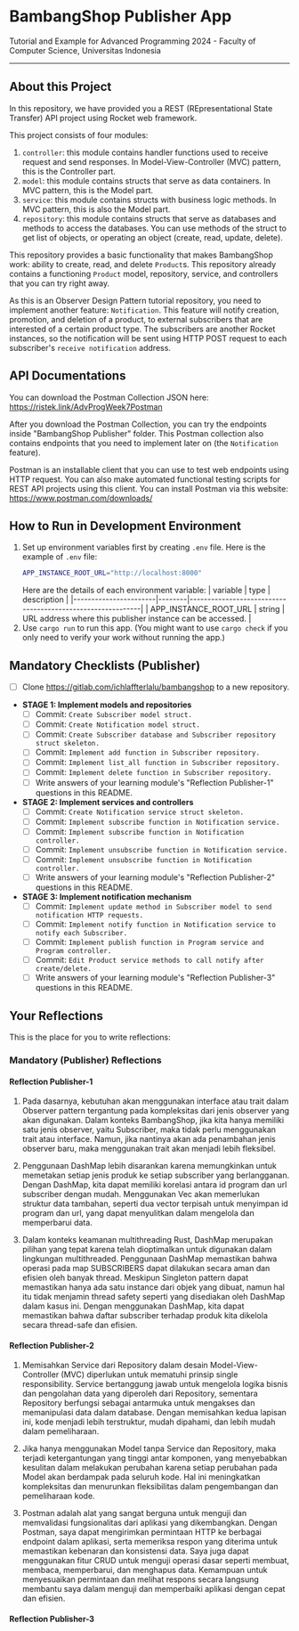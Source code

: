 # BambangShop Publisher App
Tutorial and Example for Advanced Programming 2024 - Faculty of Computer Science, Universitas Indonesia

---

## About this Project
In this repository, we have provided you a REST (REpresentational State Transfer) API project using Rocket web framework.

This project consists of four modules:
1.  `controller`: this module contains handler functions used to receive request and send responses.
    In Model-View-Controller (MVC) pattern, this is the Controller part.
2.  `model`: this module contains structs that serve as data containers.
    In MVC pattern, this is the Model part.
3.  `service`: this module contains structs with business logic methods.
    In MVC pattern, this is also the Model part.
4.  `repository`: this module contains structs that serve as databases and methods to access the databases.
    You can use methods of the struct to get list of objects, or operating an object (create, read, update, delete).

This repository provides a basic functionality that makes BambangShop work: ability to create, read, and delete `Product`s.
This repository already contains a functioning `Product` model, repository, service, and controllers that you can try right away.

As this is an Observer Design Pattern tutorial repository, you need to implement another feature: `Notification`.
This feature will notify creation, promotion, and deletion of a product, to external subscribers that are interested of a certain product type.
The subscribers are another Rocket instances, so the notification will be sent using HTTP POST request to each subscriber's `receive notification` address.

## API Documentations

You can download the Postman Collection JSON here: https://ristek.link/AdvProgWeek7Postman

After you download the Postman Collection, you can try the endpoints inside "BambangShop Publisher" folder.
This Postman collection also contains endpoints that you need to implement later on (the `Notification` feature).

Postman is an installable client that you can use to test web endpoints using HTTP request.
You can also make automated functional testing scripts for REST API projects using this client.
You can install Postman via this website: https://www.postman.com/downloads/

## How to Run in Development Environment
1.  Set up environment variables first by creating `.env` file.
    Here is the example of `.env` file:
    ```bash
    APP_INSTANCE_ROOT_URL="http://localhost:8000"
    ```
    Here are the details of each environment variable:
    | variable              | type   | description                                                |
    |-----------------------|--------|------------------------------------------------------------|
    | APP_INSTANCE_ROOT_URL | string | URL address where this publisher instance can be accessed. |
2.  Use `cargo run` to run this app.
    (You might want to use `cargo check` if you only need to verify your work without running the app.)

## Mandatory Checklists (Publisher)
-   [ ] Clone https://gitlab.com/ichlaffterlalu/bambangshop to a new repository.
-   **STAGE 1: Implement models and repositories**
    -   [ ] Commit: `Create Subscriber model struct.`
    -   [ ] Commit: `Create Notification model struct.`
    -   [ ] Commit: `Create Subscriber database and Subscriber repository struct skeleton.`
    -   [ ] Commit: `Implement add function in Subscriber repository.`
    -   [ ] Commit: `Implement list_all function in Subscriber repository.`
    -   [ ] Commit: `Implement delete function in Subscriber repository.`
    -   [ ] Write answers of your learning module's "Reflection Publisher-1" questions in this README.
-   **STAGE 2: Implement services and controllers**
    -   [ ] Commit: `Create Notification service struct skeleton.`
    -   [ ] Commit: `Implement subscribe function in Notification service.`
    -   [ ] Commit: `Implement subscribe function in Notification controller.`
    -   [ ] Commit: `Implement unsubscribe function in Notification service.`
    -   [ ] Commit: `Implement unsubscribe function in Notification controller.`
    -   [ ] Write answers of your learning module's "Reflection Publisher-2" questions in this README.
-   **STAGE 3: Implement notification mechanism**
    -   [ ] Commit: `Implement update method in Subscriber model to send notification HTTP requests.`
    -   [ ] Commit: `Implement notify function in Notification service to notify each Subscriber.`
    -   [ ] Commit: `Implement publish function in Program service and Program controller.`
    -   [ ] Commit: `Edit Product service methods to call notify after create/delete.`
    -   [ ] Write answers of your learning module's "Reflection Publisher-3" questions in this README.

## Your Reflections
This is the place for you to write reflections:

### Mandatory (Publisher) Reflections

#### Reflection Publisher-1
1. Pada dasarnya, kebutuhan akan menggunakan interface atau trait dalam Observer pattern tergantung pada kompleksitas dari jenis observer yang akan digunakan. Dalam konteks BambangShop, jika kita hanya memiliki satu jenis observer, yaitu Subscriber, maka tidak perlu menggunakan trait atau interface. Namun, jika nantinya akan ada penambahan jenis observer baru, maka menggunakan trait akan menjadi lebih fleksibel.

2. Penggunaan DashMap lebih disarankan karena memungkinkan untuk memetakan setiap jenis produk ke setiap subscriber yang berlangganan. Dengan DashMap, kita dapat memiliki korelasi antara id program dan url subscriber dengan mudah. Menggunakan Vec akan memerlukan struktur data tambahan, seperti dua vector terpisah untuk menyimpan id program dan url, yang dapat menyulitkan dalam mengelola dan memperbarui data.

3. Dalam konteks keamanan multithreading Rust, DashMap merupakan pilihan yang tepat karena telah dioptimalkan untuk digunakan dalam lingkungan multithreaded. Penggunaan DashMap memastikan bahwa operasi pada map SUBSCRIBERS dapat dilakukan secara aman dan efisien oleh banyak thread. Meskipun Singleton pattern dapat memastikan hanya ada satu instance dari objek yang dibuat, namun hal itu tidak menjamin thread safety seperti yang disediakan oleh DashMap dalam kasus ini. Dengan menggunakan DashMap, kita dapat memastikan bahwa daftar subscriber terhadap produk kita dikelola secara thread-safe dan efisien.

#### Reflection Publisher-2
1. Memisahkan Service dari Repository dalam desain Model-View-Controller (MVC) diperlukan untuk mematuhi prinsip single responsibility. Service bertanggung jawab untuk mengelola logika bisnis dan pengolahan data yang diperoleh dari Repository, sementara Repository berfungsi sebagai antarmuka untuk mengakses dan memanipulasi data dalam database. Dengan memisahkan kedua lapisan ini, kode menjadi lebih terstruktur, mudah dipahami, dan lebih mudah dalam pemeliharaan.

2. Jika hanya menggunakan Model tanpa Service dan Repository, maka terjadi ketergantungan yang tinggi antar komponen, yang menyebabkan kesulitan dalam melakukan perubahan karena setiap perubahan pada Model akan berdampak pada seluruh kode. Hal ini meningkatkan kompleksitas dan menurunkan fleksibilitas dalam pengembangan dan pemeliharaan kode.

3. Postman adalah alat yang sangat berguna untuk menguji dan memvalidasi fungsionalitas dari aplikasi yang dikembangkan. Dengan Postman, saya dapat mengirimkan permintaan HTTP ke berbagai endpoint dalam aplikasi, serta memeriksa respon yang diterima untuk memastikan kebenaran dan konsistensi data. Saya juga dapat menggunakan fitur CRUD untuk menguji operasi dasar seperti membuat, membaca, memperbarui, dan menghapus data. Kemampuan untuk menyesuaikan permintaan dan melihat respons secara langsung membantu saya dalam menguji dan memperbaiki aplikasi dengan cepat dan efisien.

#### Reflection Publisher-3

